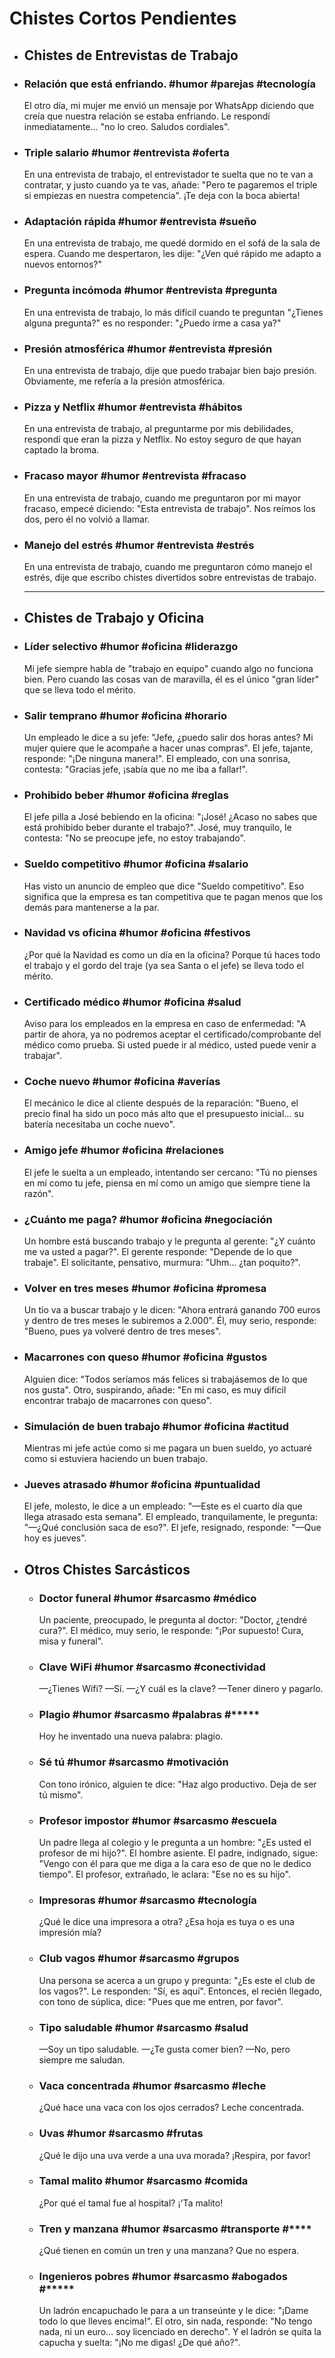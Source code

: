 # Chistes Cortos Pendientes
- ## Chistes de Entrevistas de Trabajo
- ### Relación que está enfriando.  #humor #parejas #tecnología
  El otro día, mi mujer me envió un mensaje por WhatsApp diciendo que creía que nuestra relación se estaba enfriando. Le respondí inmediatamente... "no lo creo. Saludos cordiales".
- ### Triple salario #humor #entrevista #oferta
  En una entrevista de trabajo, el entrevistador te suelta que no te van a contratar, y justo cuando ya te vas, añade: "Pero te pagaremos el triple si empiezas en nuestra competencia". ¡Te deja con la boca abierta!
- ### Adaptación rápida #humor #entrevista #sueño
  En una entrevista de trabajo, me quedé dormido en el sofá de la sala de espera. Cuando me despertaron, les dije: "¿Ven qué rápido me adapto a nuevos entornos?"
- ### Pregunta incómoda #humor #entrevista #pregunta
  En una entrevista de trabajo, lo más difícil cuando te preguntan "¿Tienes alguna pregunta?" es no responder: "¿Puedo irme a casa ya?"
- ### Presión atmosférica #humor #entrevista #presión
  En una entrevista de trabajo, dije que puedo trabajar bien bajo presión. Obviamente, me refería a la presión atmosférica.
- ### Pizza y Netflix #humor #entrevista #hábitos
  En una entrevista de trabajo, al preguntarme por mis debilidades, respondí que eran la pizza y Netflix. No estoy seguro de que hayan captado la broma.
- ### Fracaso mayor #humor #entrevista #fracaso
  En una entrevista de trabajo, cuando me preguntaron por mi mayor fracaso, empecé diciendo: "Esta entrevista de trabajo". Nos reímos los dos, pero él no volvió a llamar.
- ### Manejo del estrés #humor #entrevista #estrés
  En una entrevista de trabajo, cuando me preguntaron cómo manejo el estrés, dije que escribo chistes divertidos sobre entrevistas de trabajo.
  
  ---
- ## Chistes de Trabajo y Oficina
- ### Líder selectivo #humor #oficina #liderazgo
  Mi jefe siempre habla de "trabajo en equipo" cuando algo no funciona bien. Pero cuando las cosas van de maravilla, él es el único "gran líder" que se lleva todo el mérito.
- ### Salir temprano #humor #oficina #horario
  Un empleado le dice a su jefe: "Jefe, ¿puedo salir dos horas antes? Mi mujer quiere que le acompañe a hacer unas compras". El jefe, tajante, responde: "¡De ninguna manera!". El empleado, con una sonrisa, contesta: "Gracias jefe, ¡sabía que no me iba a fallar!".
- ### Prohibido beber #humor #oficina #reglas
  El jefe pilla a José bebiendo en la oficina: "¡José! ¿Acaso no sabes que está prohibido beber durante el trabajo?". José, muy tranquilo, le contesta: "No se preocupe jefe, no estoy trabajando".
- ### Sueldo competitivo #humor #oficina #salario
  Has visto un anuncio de empleo que dice "Sueldo competitivo". Eso significa que la empresa es tan competitiva que te pagan menos que los demás para mantenerse a la par.
- ### Navidad vs oficina #humor #oficina #festivos
  ¿Por qué la Navidad es como un día en la oficina? Porque tú haces todo el trabajo y el gordo del traje (ya sea Santa o el jefe) se lleva todo el mérito.
- ### Certificado médico #humor #oficina #salud
  Aviso para los empleados en la empresa en caso de enfermedad: "A partir de ahora, ya no podremos aceptar el certificado/comprobante del médico como prueba. Si usted puede ir al médico, usted puede venir a trabajar".
- ### Coche nuevo #humor #oficina #averías
  El mecánico le dice al cliente después de la reparación: "Bueno, el precio final ha sido un poco más alto que el presupuesto inicial… su batería necesitaba un coche nuevo".
- ### Amigo jefe #humor #oficina #relaciones
  El jefe le suelta a un empleado, intentando ser cercano: "Tú no pienses en mí como tu jefe, piensa en mí como un amigo que siempre tiene la razón".
- ### ¿Cuánto me paga? #humor #oficina #negociación
  Un hombre está buscando trabajo y le pregunta al gerente: "¿Y cuánto me va usted a pagar?". El gerente responde: "Depende de lo que trabaje". El solicitante, pensativo, murmura: "Uhm… ¿tan poquito?".
- ### Volver en tres meses #humor #oficina #promesa
  Un tío va a buscar trabajo y le dicen: "Ahora entrará ganando 700 euros y dentro de tres meses le subiremos a 2.000". Él, muy serio, responde: "Bueno, pues ya volveré dentro de tres meses".
- ### Macarrones con queso #humor #oficina #gustos
  Alguien dice: "Todos seríamos más felices si trabajásemos de lo que nos gusta". Otro, suspirando, añade: "En mi caso, es muy difícil encontrar trabajo de macarrones con queso".
- ### Simulación de buen trabajo #humor #oficina #actitud
  Mientras mi jefe actúe como si me pagara un buen sueldo, yo actuaré como si estuviera haciendo un buen trabajo.
- ### Jueves atrasado #humor #oficina #puntualidad
  El jefe, molesto, le dice a un empleado: "—Este es el cuarto día que llega atrasado esta semana". El empleado, tranquilamente, le pregunta: "—¿Qué conclusión saca de eso?". El jefe, resignado, responde: "—Que hoy es jueves".
- ## Otros Chistes Sarcásticos
	- ### Doctor funeral #humor #sarcasmo #médico
	  Un paciente, preocupado, le pregunta al doctor: "Doctor, ¿tendré cura?". El médico, muy serio, le responde: "¡Por supuesto! Cura, misa y funeral".
	- ### Clave WiFi #humor #sarcasmo #conectividad
	  —¿Tienes Wifi? —Sí. —¿Y cuál es la clave? —Tener dinero y pagarlo.
	- ### Plagio #humor #sarcasmo #palabras #*****
	  Hoy he inventado una nueva palabra: plagio.
	- ### Sé tú #humor #sarcasmo #motivación
	  Con tono irónico, alguien te dice: "Haz algo productivo. Deja de ser tú mismo".
	- ### Profesor impostor #humor #sarcasmo #escuela
	  Un padre llega al colegio y le pregunta a un hombre: "¿Es usted el profesor de mi hijo?". El hombre asiente. El padre, indignado, sigue: "Vengo con él para que me diga a la cara eso de que no le dedico tiempo". El profesor, extrañado, le aclara: "Ese no es su hijo".
	- ### Impresoras #humor #sarcasmo #tecnología
	  ¿Qué le dice una impresora a otra? ¿Esa hoja es tuya o es una impresión mía?
	- ### Club vagos #humor #sarcasmo #grupos
	  Una persona se acerca a un grupo y pregunta: "¿Es este el club de los vagos?". Le responden: "Sí, es aquí". Entonces, el recién llegado, con tono de súplica, dice: "Pues que me entren, por favor".
	- ### Tipo saludable #humor #sarcasmo #salud
	  —Soy un tipo saludable. —¿Te gusta comer bien? —No, pero siempre me saludan.
	- ### Vaca concentrada #humor #sarcasmo #leche
	  ¿Qué hace una vaca con los ojos cerrados? Leche concentrada.
	- ### Uvas #humor #sarcasmo #frutas
	  ¿Qué le dijo una uva verde a una uva morada? ¡Respira, por favor!
	- ### Tamal malito #humor #sarcasmo #comida
	  ¿Por qué el tamal fue al hospital? ¡'Ta malito!
	- ### Tren y manzana #humor #sarcasmo #transporte #****
	  ¿Qué tienen en común un tren y una manzana? Que no espera.
	- ### Ingenieros pobres #humor #sarcasmo #abogados #*****
	  Un ladrón encapuchado le para a un transeúnte y le dice: "¡Dame todo lo que lleves encima!". El otro, sin nada, responde: "No tengo nada, ni un euro… soy licenciado en derecho". Y el ladrón se quita la capucha y suelta: "¡No me digas! ¿De qué año?".
